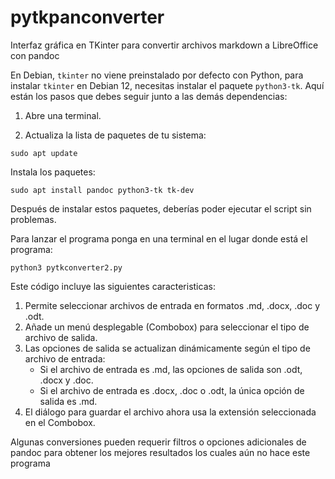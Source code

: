 # pytkpanconverter
Interfaz gráfica en TKinter para convertir archivos markdown a LibreOffice con pandoc

En Debian, `tkinter` no viene preinstalado por defecto con Python, para instalar `tkinter` en Debian 12, necesitas instalar el paquete `python3-tk`. Aquí están los pasos que debes seguir junto a las demás dependencias:

1. Abre una terminal.

2. Actualiza la lista de paquetes de tu sistema: 

```
sudo apt update
```

Instala los paquetes:

```
sudo apt install pandoc python3-tk tk-dev
```

Después de instalar estos paquetes, deberías poder ejecutar el script sin problemas.

Para lanzar el programa ponga en una terminal en el lugar donde está el programa:

```
python3 pytkconverter2.py
```

Este código  incluye las siguientes caracteristicas:

1. Permite seleccionar archivos de entrada en formatos .md, .docx, .doc y .odt.
2. Añade un menú desplegable (Combobox) para seleccionar el tipo de archivo de salida.
3. Las opciones de salida se actualizan dinámicamente según el tipo de archivo de entrada: 
   - Si el archivo de entrada es .md, las opciones de salida son .odt, .docx y .doc.
   - Si el archivo de entrada es .docx, .doc o .odt, la única opción de salida es .md.
4. El diálogo para guardar el archivo ahora usa la extensión seleccionada en el Combobox.

Algunas conversiones pueden requerir filtros o opciones adicionales de pandoc para obtener los mejores resultados los cuales aún no hace este programa